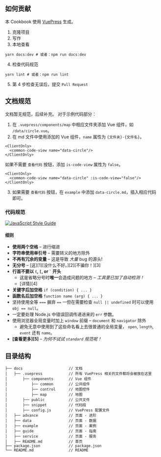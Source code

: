 ## 如何贡献

本 Cookbook 使用 [VuePress](https://vuepress.vuejs.org/zh/) 生成。

1. 克隆项目
2. 写作
3. 本地查看

```
yarn docs:dev # 或者：npm run docs:dev
```

4. 检查代码规范

```
yarn lint # 或者：npm run lint
```

5. 第 4 步检查无误后，提交 `Pull Request`

## 文档规范

文档暂无规范，后续补充。
对于示例代码部分：

1. 在 `.vuepress/components/map` 中相应文件夹添加 Vue 组件，如 `/data/circle.vue`。
2. 在 md 文件中使用添加的 Vue 组件，`name` 属性为 `{文件夹}-{文件名}`。

```
<ClientOnly>
  <common-code-view name="data-circle"/>
</ClientOnly>
```

如果不需要 `查看代码` 按钮，添加 `is-code-view` 属性为 `false`。

```
<ClientOnly>
  <common-code-view name="data-circle" :is-code-view="false"/>
</ClientOnly>
```

3. 如果需要 `查看代码` 按钮，在 `example` 中添加 `data-circle.md`，插入相应代码即可。

### 代码规范

[![JavaScript Style Guide](https://cdn.rawgit.com/standard/standard/master/badge.svg)](https://github.com/standard/standard)

#### 细则

- **使用两个空格** – 进行缩进
- **字符串使用单引号** – 需要转义的地方除外
- **不再有冗余的变量** – 这是导致 _大量_ bug 的源头!
- **无分号** – [这][1][没什么不好。][2][不骗你！][3]
- **行首不要以 `(`, `[`, or `` ` `` 开头**
  - 这是省略分号时**唯一**会造成问题的地方 – _工具里已加了自动检测！_
  - [详情][4]
- **关键字后加空格** `if (condition) { ... }`
- **函数名后加空格** `function name (arg) { ... }`
- 坚持使用全等 `===` 摒弃 `==` 一但在需要检查 `null || undefined` 时可以使用 `obj == null`。
- 一定要处理 Node.js 中错误回调传递进来的 `err` 参数。
- 使用浏览器全局变量时加上 `window` 前缀 – `document` 和 `navigator` 除外
  - 避免无意中使用到了这些命名看上去很普通的全局变量， `open`, `length`,
    `event` 还有 `name`。
- **[查看更多][5]** – _为何不试试 `standard` 规范呢！_

## 目录结构

```
├── docs                     // 文档
│   ├── .vuepress            // 所有 VuePress 相关的文件都将会被放在这里
│       ├── components       // Vue 组件
│           ├── common       // 公共组件
│           ├── control      // 地图控件
│           ├── map          // 地图
│       ├── public           // 公共文件
│       ├── snippet          // 代码段
│       ├── config.js        // VuePress 配置文件
│   ├── advance              // 页面 - 进阶
│   ├── data                 // 页面 - 数据
│   ├── example              // 页面 - 案例
│   ├── guide                // 页面 - 指南
│   ├── service              // 页面 - 服务
│   ├── README.md            // 首页
├── package.json             // package.json
└── README.md                // README
```

